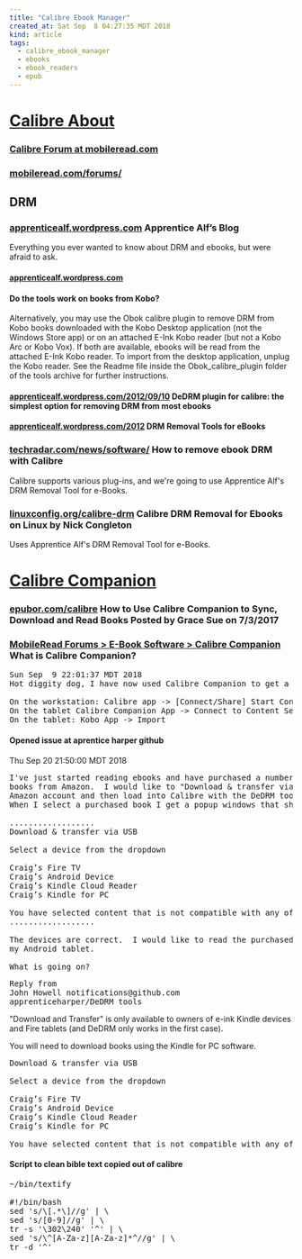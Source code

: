 ```yaml
---
title: "Calibre Ebook Manager"
created_at: Sat Sep  8 04:27:35 MDT 2018
kind: article
tags:
  - calibre_ebook_manager
  - ebooks
  - ebook_readers
  - epub
---
```


<h1>
  <a href="https://calibre-ebook.com/about" target="_blank">Calibre About</a>
</h1>

<h3>
  <a href="https://www.mobileread.com/forums/forumdisplay.php?f=166" target="_blank">Calibre Forum at mobileread.com</a>
</h3>

<h3>
  <a href="https://www.mobileread.com/forums/forumdisplay.php?f=166" target="_blank">mobileread.com/forums/</a>
</h3>

<h2>DRM</h2>

<h3>
  <a href="https://apprenticealf.wordpress.com/" target="_blank">apprenticealf.wordpress.com</a>
  Apprentice Alf’s Blog
</h3>

Everything you ever wanted to know about DRM and ebooks, but were afraid to ask.

<h4>
  <a href="https://apprenticealf.wordpress.com/2011/01/17/frequently-asked-questions-about-the-drm-removal-tools/" target="_blank">apprenticealf.wordpress.com</a>
  
</h4>

<h4>Do the tools work on books from Kobo?</h4>

Alternatively, you may use the Obok calibre plugin to remove DRM from
Kobo books downloaded with the Kobo Desktop application (not the Windows
Store app) or on an attached E-Ink Kobo reader (but not a Kobo Arc or
Kobo Vox). If both are available, ebooks will be read from the attached
E-Ink Kobo reader. To import from the desktop application, unplug the
Kobo reader. See the Readme file inside the Obok_calibre_plugin folder
of the tools archive for further instructions.

<h4>
  <a href="https://apprenticealf.wordpress.com/2012/09/10/calibre-plugins-the-simplest-option-for-removing-most-ebook-drm/" target="_blank">apprenticealf.wordpress.com/2012/09/10</a>
  DeDRM plugin for calibre: the simplest option for removing DRM from most ebooks
</h4>

<h4>
  <a href="https://apprenticealf.wordpress.com/2012/09/10/drm-removal-tools-for-ebooks/" target="_blank">apprenticealf.wordpress.com/2012</a>
  DRM Removal Tools for eBooks
</h4>

<h3>
  <a href="https://www.techradar.com/news/software/how-to-remove-ebook-drm-with-calibre-1291960" target="_blank">techradar.com/news/software/</a>
  How to remove ebook DRM with Calibre
</h3>

Calibre supports various plug-ins, and we're going to use Apprentice
Alf's DRM Removal Tool for e-Books.

<h3>
  <a href="https://linuxconfig.org/calibre-drm-removal-for-ebooks-on-linux" target="_blank">linuxconfig.org/calibre-drm</a>
 Calibre DRM Removal for Ebooks on Linux by Nick Congleton 
</h3>

Uses Apprentice Alf's DRM Removal Tool for e-Books.

<h1>
  <a href="http://www.multipie.co.uk/calibre-companion/" target="_blank">Calibre Companion</a>
</h1>

<h3>
  <a href="https://www.epubor.com/calibre-for-android-guide.html" target="_blank">epubor.com/calibre</a>
  How to Use Calibre Companion to Sync, Download and Read Books
  Posted by Grace Sue on 7/3/2017
</h3>

<h3>
  <a href="https://www.mobileread.com/forums/showthread.php?t=288402" target="_blank">MobileRead Forums > E-Book Software > Calibre Companion</a>
  What is Calibre Companion?
</h3>

<pre>
Sun Sep  9 22:01:37 MDT 2018
Hot diggity dog, I have now used Calibre Companion to get a book from Calibre on my Linux workstation.

On the workstation: Calibre app -> [Connect/Share] Start Content Server
On the tablet Calibre Companion App -> Connect to Content Server. Select book to download.
On the tablet: Kobo App -> Import 
</pre>


<h4>Opened issue at aprentice harper github</h4>

Thu Sep 20 21:50:00 MDT 2018

<pre>
I've just started reading ebooks and have purchased a number of kindle
books from Amazon.  I would like to "Download & transfer via USB" from my
Amazon account and then load into Calibre with the DeDRM tools installed.
When I select a purchased book I get a popup windows that shows:

..................
Download & transfer via USB

Select a device from the dropdown

Craig’s Fire TV
Craig’s Android Device
Craig’s Kindle Cloud Reader
Craig’s Kindle for PC

You have selected content that is not compatible with any of your registered devices. Please remove incompatible content from selection for eligible devices to appear.
..................

The devices are correct.  I would like to read the purchased books on
my Android tablet.

What is going on?
</pre>

<pre>
Reply from
John Howell notifications@github.com
apprenticeharper/DeDRM_tools
</pre>

"Download and Transfer" is only available to owners of e-ink Kindle devices and Fire tablets (and DeDRM only works in the first case).

You will need to download books using the Kindle for PC software.

<pre>
Download & transfer via USB

Select a device from the dropdown

Craig’s Fire TV
Craig’s Android Device
Craig’s Kindle Cloud Reader
Craig’s Kindle for PC

You have selected content that is not compatible with any of your registered devices. Please remove incompatible content from selection for eligible devices to appear.
</pre>

<h4>Script to clean bible text copied out of calibre</h4>

<pre>
~/bin/textify

#!/bin/bash
sed 's/\[.*\]//g' | \
sed 's/[0-9]//g' | \
tr -s '\302\240' '^' | \
sed 's/\^[A-Za-z][A-Za-z]*^//g' | \
tr -d '^'
</pre>

<!--
html boilerplate fragments
<a href="" target="_blank"></a>
<a name=""></a>
<img src="" width="400px">
<ul>
  <li></li>
  <li><a href="" target="_blank"></a></li>
</ul>
<pre>
</pre>
<p style="margin-bottom: 2em;"></p>
<hr style="border: 0; height: 3px; background: #333; background-image: linear-gradient(to right, #ccc, #333, #ccc);">
<pre><code>
</code></pre>
<math xmlns='http://www.w3.org/1998/Math/MathML' display='block'>
</math>
-->
